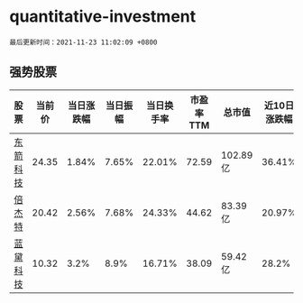 # quantitative-investment

`最后更新时间：2021-11-23 11:02:09 +0800`

## 强势股票

|股票|当前价|当日涨跌幅|当日振幅|当日换手率|市盈率TTM|总市值|近10日涨跌幅|
|----|----|----|----|----|----|----|----|
|[东箭科技](https://xueqiu.com/S/SZ300978)|24.35|1.84%|7.65%|22.01%|72.59|102.89亿|36.41%|
|[倍杰特](https://xueqiu.com/S/SZ300774)|20.42|2.56%|7.68%|24.33%|44.62|83.39亿|20.97%|
|[蓝黛科技](https://xueqiu.com/S/SZ002765)|10.32|3.2%|8.9%|16.71%|38.09|59.42亿|28.2%|
